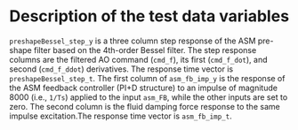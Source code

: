 # Description of the test data variables

`preshapeBessel_step_y` is a three column step response of the ASM pre-shape filter based on the 4th-order Bessel filter. The step response columns are the filtered AO command (`cmd_f`), its first (`cmd_f_dot`), and second (`cmd_f_ddot`) derivatives. The response time vector is `preshapeBessel_step_t`.
The first column of `asm_fb_imp_y` is the response of the ASM feedback controller (PI+D structure) to an impulse of magnitude 8000 (i.e., `1/Ts`) applied to the input `asm_FB`, while the other inputs are set to zero. The second column is the fluid damping force response to the same impulse excitation.The response time vector is `asm_fb_imp_t`.
